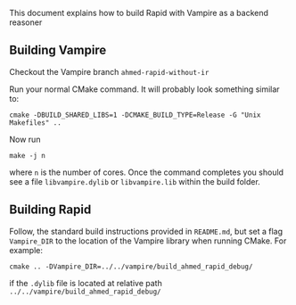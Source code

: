 This document explains how to build Rapid with Vampire as a backend reasoner

## Building Vampire

Checkout the Vampire branch `ahmed-rapid-without-ir`

Run your normal CMake command. It will probably look something similar to:

```
cmake -DBUILD_SHARED_LIBS=1 -DCMAKE_BUILD_TYPE=Release -G "Unix Makefiles" ..
```

Now run

```
make -j n
```

where `n` is the number of cores. Once the command completes you should see a file `libvampire.dylib` or `libvampire.lib` within the build folder.

## Building Rapid

Follow, the standard build instructions provided in `README.md`, but set a flag `Vampire_DIR` to the location of the Vampire library when running CMake. For example:

```
cmake .. -DVampire_DIR=../../vampire/build_ahmed_rapid_debug/    
```

if the `.dylib` file is located at relative path `../../vampire/build_ahmed_rapid_debug/ `
